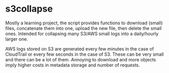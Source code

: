 s3collapse
==========
Mostly a learning project, the script provides functions to download (small) files, concatenate them into one, upload the new file, then delete the small ones. Intended for collapsing many S3/AWS small logs into a daily/hourly larger one.

AWS logs stored on S3 are generated every few minutes in the case of CloudTrail or every few seconds in the case of S3. These can be very small and there can be a lot of them. Annoying to download and more objects imply higher costs in metadata storage and number of requests.
